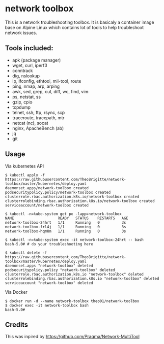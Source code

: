 # network toolbox

This is a network troubleshooting toolbox. It is basicaly a container image
base on Alpine Linux which contains lot of tools to help troubleshoot network issues.

## Tools included:

* apk (package manager)
* wget, curl, iperf3
* conntrack
* dig, nslookup
* ip, ifconfig, ethtool, mii-tool, route
* ping, nmap, arp, arping
* awk, sed, grep, cut, diff, wc, find, vim
* ps, netstat, ss
* gzip, cpio
* tcpdump
* telnet, ssh, ftp, rsync, scp
* traceroute, tracepath, mtr
* netcat (nc), socat
* nginx, ApacheBench (ab)
* jq
* git

## Usage

Via kubernetes API

```
$ kubectl apply -f https://raw.githubusercontent.com/TheoBrigitte/network-toolbox/master/kubernetes/deploy.yaml
daemonset.apps/network-toolbox created
podsecuritypolicy.policy/network-toolbox created
clusterrole.rbac.authorization.k8s.io/network-toolbox created
clusterrolebinding.rbac.authorization.k8s.io/network-toolbox created
serviceaccount/network-toolbox created

$ kubectl -n=kube-system get po -lapp=network-toolbox
NAME                    READY   STATUS    RESTARTS   AGE
network-toolbox-24hrt   1/1     Running   0          3s
network-toolbox-frl4j   1/1     Running   0          3s
network-toolbox-hqm8m   1/1     Running   0          3s

$ kubectl -n=kube-system exec -it network-toolbox-24hrt -- bash
bash-5.0# # do your troubleshooting here

$ kubectl delete -f https://raw.githubusercontent.com/TheoBrigitte/network-toolbox/master/kubernetes/deploy.yaml
daemonset.apps "network-toolbox" deleted
podsecuritypolicy.policy "network-toolbox" deleted
clusterrole.rbac.authorization.k8s.io "network-toolbox" deleted
clusterrolebinding.rbac.authorization.k8s.io "network-toolbox" deleted
serviceaccount "network-toolbox" deleted
```

Via Docker

```
$ docker run -d --name network-toolbox theo01/network-toolbox
$ docker exec -it network-toolbox bash
bash-5.0#
```

## Credits

This was inpired by https://github.com/Praqma/Network-MultiTool
